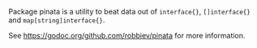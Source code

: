 Package pinata is a utility to beat data out of `interface{}`, `[]interface{}` and `map[string]interface{}`.

See https://godoc.org/github.com/robbiev/pinata for more information.
